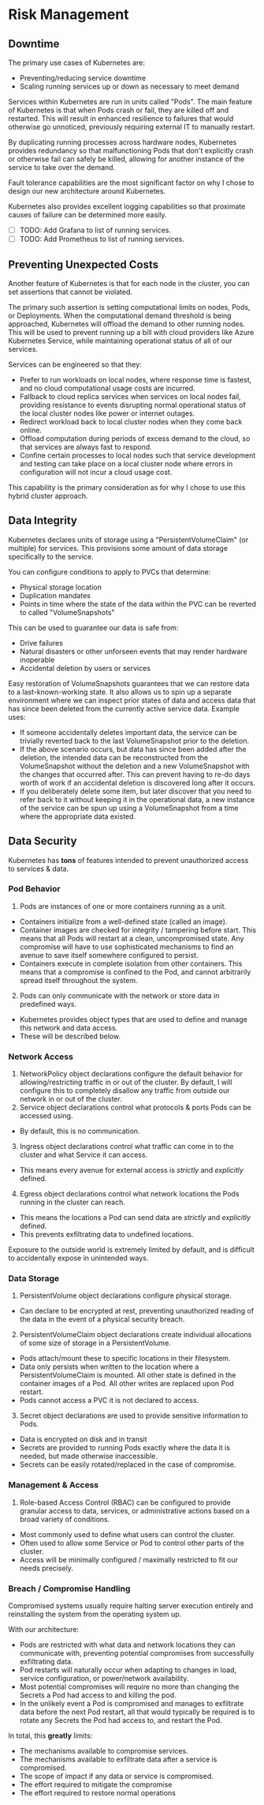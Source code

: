 # Risk Management

## Downtime

The primary use cases of Kubernetes are:

- Preventing/reducing service downtime
- Scaling running services up or down as necessary to meet demand

Services within Kubernetes are run in units called "Pods".
The main feature of Kubernetes is that when Pods crash or fail,
they are killed off and restarted.
This will result in enhanced resilience to failures that would otherwise go unnoticed,
previously requiring external IT to manually restart.

By duplicating running processes across hardware nodes,
Kubernetes provides redundancy so that malfunctioning Pods that don't explicitly crash or otherwise fail can safely be killed,
allowing for another instance of the service to take over the demand.

Fault tolerance capabilities are the most significant factor on why I chose to design our new architecture around Kubernetes.

Kubernetes also provides excellent logging capabilities so that proximate causes of failure can be determined more easily.

- [ ] TODO: Add Grafana to list of running services.
- [ ] TODO: Add Prometheus to list of running services.

## Preventing Unexpected Costs

Another feature of Kubernetes is that for each node in the cluster,
you can set assertions that cannot be violated.

The primary such assertion is setting computational limits on nodes, Pods, or Deployments.
When the computational demand threshold is being approached,
Kubernetes will offload the demand to other running nodes.
This will be used to prevent running up a bill with cloud providers like Azure Kubernetes Service,
while maintaining operational status of all of our services.


Services can be engineered so that they:

- Prefer to run workloads on local nodes, where response time is fastest, and no cloud computational usage costs are incurred.
- Fallback to cloud replica services when services on local nodes fail, providing resistance to events disrupting normal operational status of the local cluster nodes like power or internet outages.
- Redirect workload back to local cluster nodes when they come back online.
- Offload computation during periods of excess demand to the cloud, so that services are always fast to respond.
- Confine certain processes to local nodes such that service development and testing can take place on a local cluster node where errors in configuration will not incur a cloud usage cost.

This capability is the primary consideration as for why I chose to use this hybrid cluster approach.


## Data Integrity

Kubernetes declares units of storage using a "PersistentVolumeClaim" (or multiple) for services.
This provisions some amount of data storage specifically to the service.

You can configure conditions to apply to PVCs that determine:

- Physical storage location
- Duplication mandates
- Points in time where the state of the data within the PVC can be reverted to called "VolumeSnapshots"

This can be used to guarantee our data is safe from:

- Drive failures
- Natural disasters or other unforseen events that may render hardware inoperable
- Accidental deletion by users or services

Easy restoration of VolumeSnapshots guarantees that we can restore data to a last-known-working state.
It also allows us to spin up a separate environment where we can inspect prior states of data and access data that has since been deleted from the currently active service data.
Example uses:
- If someone accidentally deletes important data, the service can be trivially reverted back to the last VolumeSnapshot prior to the deletion.
- If the above scenario occurs, but data has since been added after the deletion, the intended data can be reconstructed from the VolumeSnapshot without the deletion and a new VolumeSnapshot with the changes that occurred after. This can prevent having to re-do days worth of work if an accidental deletion is discovered long after it occurs.
- If you deliberately delete some item, but later discover that you need to refer back to it without keeping it in the operational data, a new instance of the service can be spun up using a VolumeSnapshot from a time where the appropriate data existed.


## Data Security

Kubernetes has **tons** of features intended to prevent unauthorized access to services & data.

### Pod Behavior


1. Pods are instances of one or more containers running as a unit.

  - Containers initialize from a well-defined state (called an image).
  - Container images are checked for integrity / tampering before start. This means that all Pods will restart at a clean, uncompromised state. Any compromise will have to use sophisticated mechanisms to find an avenue to save itself somewhere configured to persist.
  - Containers execute in complete isolation from other containers. This means that a compromise is confined to the Pod, and cannot arbitrarily spread itself throughout the system.

2. Pods can only communicate with the network or store data in predefined ways.

  - Kubernetes provides object types that are used to define and manage this network and data access.
  - These will be described below.

### Network Access

1. NetworkPolicy object declarations configure the default behavior for allowing/restricting traffic in or out of the cluster. By default, I will configure this to completely disallow any traffic from outside our network in or out of the cluster.
2. Service object declarations control what protocols & ports Pods can be accessed using.
  - By default, this is no communication.
3. Ingress object declarations control what traffic can come in to the cluster and what Service it can access.
  - This means every avenue for external access is *strictly* and *explicitly* defined.
4. Egress object declarations control what network locations the Pods running in the cluster can reach.
  - This means the locations a Pod can send data are *strictly* and *explicitly* defined.
  - This prevents exfiltrating data to undefined locations.

Exposure to the outside world is extremely limited by default, and is difficult to accidentally expose in unintended ways.

### Data Storage

1. PersistentVolume object declarations configure physical storage.
  - Can declare to be encrypted at rest, preventing unauthorized reading of the data in the event of a physical security breach.
2. PersistentVolumeClaim object declarations create individual allocations of some size of storage in a PersistentVolume.
  - Pods attach/mount these to specific locations in their filesystem.
  - Data only persists when written to the location where a PersistentVolumeClaim is mounted. All other state is defined in the container images of a Pod. All other writes are replaced upon Pod restart.
  - Pods cannot access a PVC it is not declared to access.

3. Secret object declarations are used to provide sensitive information to Pods.
  - Data is encrypted on disk and in transit
  - Secrets are provided to running Pods exactly where the data it is needed, but made otherwise inaccessible.
  - Secrets can be easily rotated/replaced in the case of compromise.

### Management & Access

1. Role-based Access Control (RBAC) can be configured to provide granular access to data, services, or administrative actions based on a broad variety of conditions.
  - Most commonly used to define what users can control the cluster.
  - Often used to allow some Service or Pod to control other parts of the cluster.
  - Access will be minimally configured / maximally restricted to fit our needs precisely.

### Breach / Compromise Handling

Compromised systems usually require halting server execution entirely and reinstalling the system from the operating system up.

With our architecture:

- Pods are restricted with what data and network locations they can communicate with, preventing potential compromises from successfully exfiltrating data.
- Pod restarts will naturally occur when adapting to changes in load, service configuration, or power/network availability.
- Most potential compromises will require no more than changing the Secrets a Pod had access to and killing the pod.
- In the unlikely event a Pod is compromised and manages to exfiltrate data before the next Pod restart, all that would typically be required is to rotate any Secrets the Pod had access to, and restart the Pod.

In total, this **greatly** limits:

- The mechanisms available to compromise services.
- The mechanisms available to exfiltrate data after a service is compromised.
- The scope of impact if any data or service is compromised.
- The effort required to mitigate the compromise
- The effort required to restore normal operations

